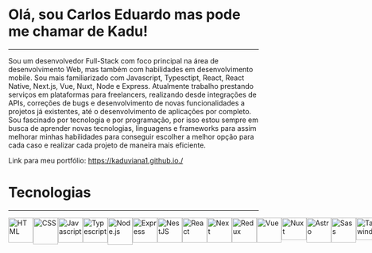 # Olá, sou Carlos Eduardo mas pode me chamar de Kadu!
***

Sou um desenvolvedor Full-Stack com foco principal na área de desenvolvimento Web, mas também com habilidades em desenvolvimento mobile. Sou mais familiarizado com Javascript, Typesctipt, React, React Native, Next.js, Vue, Nuxt, Node e Express.
Atualmente trabalho prestando serviços em plataformas para freelancers, realizando desde integrações de APIs, correções de bugs e desenvolvimento de novas funcionalidades a projetos já existentes, até o desenvolvimento de aplicações por completo.
Sou fascinado por tecnologia e por programação, por isso estou sempre em busca de aprender novas tecnologias, linguagens e frameworks para assim melhorar minhas habilidades para conseguir escolher a melhor opção para cada caso e realizar cada projeto de maneira mais eficiente.

 
Link para meu portfólio: https://kaduviana1.github.io./  

# Tecnologias
***

<div style="display: flex">
  <img src="https://cdn-icons-png.flaticon.com/512/732/732212.png" width="50px" height="50px" alt="HTML" />
  <img src="https://logospng.org/download/css-3/logo-css-3-1536.png" width="50px" height="54px" alt="CSS" />
  <img src="https://cdn-icons-png.flaticon.com/512/5968/5968292.png" width="50px" height="50px" alt="Javascript" />
  <img src="https://static-00.iconduck.com/assets.00/typescript-icon-icon-1024x1024-vh3pfez8.png" width="50px" height="50px"  alt="Typescript"/>
  <img src="https://static-00.iconduck.com/assets.00/node-js-icon-454x512-nztofx17.png" width="50px" height="55px" alt="Node.js" />
  <img src="https://adware-technologies.s3.amazonaws.com/uploads/technology/thumbnail/20/express-js.png" width="50px" height="50px" alt="Express" />
  <img src="https://upload.wikimedia.org/wikipedia/commons/thumb/a/a8/NestJS.svg/1200px-NestJS.svg.png" width="50px" height="50px" alt="NestJS" />
  <img src="https://github.com/KaduViana1/Kaduviana1/assets/119880481/4aa58ac3-a2eb-4a3d-bce6-bfc851e2ad64" width="50px" height="50px" alt="React" />
  <img src="https://www.svgrepo.com/show/354113/nextjs-icon.svg" width="50px" height="50px" alt="Next"/>
  <img src="https://icon-library.com/images/react-icon/react-icon-28.jpg" width="50px" height="50px" alt="Redux" />
  <img src="https://upload.wikimedia.org/wikipedia/commons/thumb/9/95/Vue.js_Logo_2.svg/1184px-Vue.js_Logo_2.svg.png" width="50px" height="50px" alt="Vue"/>
  <img src="https://upload.wikimedia.org/wikipedia/commons/thumb/a/ae/Nuxt_logo.svg/2560px-Nuxt_logo.svg.png" width="50px" height="45px" alt="Nuxt" />
  <img src="https://astro.js.org/astro.png" width="50px" height="50px" alt="Astro" />
  <img src="https://cdn-icons-png.flaticon.com/512/5968/5968358.png" width="50px" height="50px" alt="Sass" />
  <img src="https://uxwing.com/wp-content/themes/uxwing/download/brands-and-social-media/tailwind-css-icon.png" width="50px" height="45px" alt="Tailwind" />
  <img src="https://cdn-icons-png.flaticon.com/512/919/919836.png" width="50px" height="50px" alt="MySQL" />
  <img src="https://upload.wikimedia.org/wikipedia/commons/thumb/9/97/Sqlite-square-icon.svg/2048px-Sqlite-square-icon.svg.png" width="50px" height="50px" alt="SQLite" />
  <img src="https://github.com/KaduViana1/Kaduviana1/assets/119880481/c490650b-9175-48fd-b8ef-59e5c1843687" width="50px" height="50px" alt="Mongodb" />
  <img src="https://cdn.icon-icons.com/icons2/2389/PNG/512/socket_io_logo_icon_144874.png" width="50px" height="50px" alt="Socket" />
  <img src="https://git-scm.com/images/logos/downloads/Git-Icon-1788C.png" width="50px" height="50px" alt="Git" />
  <img src="https://cdn-icons-png.flaticon.com/512/919/919853.png" width="50px" height="50px" alt="Docker" />
</div>


